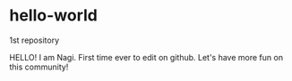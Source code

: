 # hello-world
1st repository

HELLO! I am Nagi.
First time ever to edit on github.
Let's have more fun on this community!

